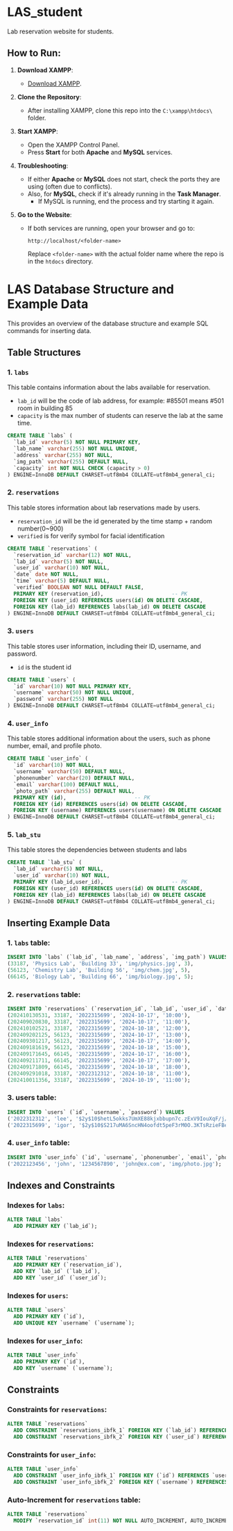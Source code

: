 # LAS_student
Lab reservation website for students.

## How to Run:
1. **Download XAMPP**:  
   - [Download XAMPP](https://www.apachefriends.org/).
   
2. **Clone the Repository**:  
   - After installing XAMPP, clone this repo into the `C:\xampp\htdocs\` folder.

3. **Start XAMPP**:
   - Open the XAMPP Control Panel.
   - Press **Start** for both **Apache** and **MySQL** services.

4. **Troubleshooting**:
   - If either **Apache** or **MySQL** does not start, check the ports they are using (often due to conflicts).
   - Also, for **MySQL**, check if it's already running in the **Task Manager**.
     - If MySQL is running, end the process and try starting it again.

5. **Go to the Website**:
   - If both services are running, open your browser and go to:
     ```
     http://localhost/<folder-name>
     ```
     Replace `<folder-name>` with the actual folder name where the repo is in the `htdocs` directory.



# LAS Database Structure and Example Data

This provides an overview of the database structure and example SQL commands for inserting data.

## Table Structures

### 1. `labs`
This table contains information about the labs available for reservation.
* ``lab_id`` will be the code of lab address, for example: #85501 means #501 room in building 85
* ``capacity`` is the max number of students can reserve the lab at the same time.
```sql
CREATE TABLE `labs` (
  `lab_id` varchar(5) NOT NULL PRIMARY KEY,
  `lab_name` varchar(255) NOT NULL UNIQUE,
  `address` varchar(255) NOT NULL,
  `img_path` varchar(255) DEFAULT NULL,
  `capacity` int NOT NULL CHECK (capacity > 0)
) ENGINE=InnoDB DEFAULT CHARSET=utf8mb4 COLLATE=utf8mb4_general_ci;
```

### 2. `reservations`
This table stores information about lab reservations made by users.
* ``reservation_id`` will be the id generated by the time stamp + random number(0~900)
* ``verified`` is for verify symbol for facial identification
```sql
CREATE TABLE `reservations` (
  `reservation_id` varchar(12) NOT NULL,
  `lab_id` varchar(5) NOT NULL,
  `user_id` varchar(10) NOT NULL,
  `date` date NOT NULL,
  `time` varchar(5) DEFAULT NULL,
  `verified` BOOLEAN NOT NULL DEFAULT FALSE,
  PRIMARY KEY (reservation_id),         			 -- PK
  FOREIGN KEY (user_id) REFERENCES users(id) ON DELETE CASCADE,  
  FOREIGN KEY (lab_id) REFERENCES labs(lab_id) ON DELETE CASCADE
) ENGINE=InnoDB DEFAULT CHARSET=utf8mb4 COLLATE=utf8mb4_general_ci;
```

### 3. `users`
This table stores user information, including their ID, username, and password.
* ``id`` is the student id
```sql
CREATE TABLE `users` (
  `id` varchar(10) NOT NULL PRIMARY KEY,
  `username` varchar(50) NOT NULL UNIQUE,
  `password` varchar(255) NOT NULL
) ENGINE=InnoDB DEFAULT CHARSET=utf8mb4 COLLATE=utf8mb4_general_ci;
```

### 4. `user_info`
This table stores additional information about the users, such as phone number, email, and profile photo.
```sql
CREATE TABLE `user_info` (
  `id` varchar(10) NOT NULL,
  `username` varchar(50) DEFAULT NULL,
  `phonenumber` varchar(20) DEFAULT NULL,
  `email` varchar(100) DEFAULT NULL,
  `photo_path` varchar(255) DEFAULT NULL,
  PRIMARY KEY (id),         			 -- PK
  FOREIGN KEY (id) REFERENCES users(id) ON DELETE CASCADE,  
  FOREIGN KEY (username) REFERENCES users(username) ON DELETE CASCADE
) ENGINE=InnoDB DEFAULT CHARSET=utf8mb4 COLLATE=utf8mb4_general_ci;
```

### 5. `lab_stu`
This table stores the dependencies between students and labs
```sql
CREATE TABLE `lab_stu` (
  `lab_id` varchar(5) NOT NULL,
  `user_id` varchar(10) NOT NULL,
  PRIMARY KEY (lab_id,user_id),         			 -- PK
  FOREIGN KEY (user_id) REFERENCES users(id) ON DELETE CASCADE,  
  FOREIGN KEY (lab_id) REFERENCES labs(lab_id) ON DELETE CASCADE
) ENGINE=InnoDB DEFAULT CHARSET=utf8mb4 COLLATE=utf8mb4_general_ci;
```

## Inserting Example Data

### 1. `labs` table:
```sql
INSERT INTO `labs` (`lab_id`, `lab_name`, `address`, `img_path`) VALUES
(33187, 'Physics Lab', 'Building 33', 'img/physics.jpg', 3),
(56123, 'Chemistry Lab', 'Building 56', 'img/chem.jpg', 5),
(66145, 'Biology Lab', 'Building 66', 'img/biology.jpg', 5);
```

### 2. `reservations` table:
```sql
INSERT INTO `reservations` (`reservation_id`, `lab_id`, `user_id`, `date`, `time`) VALUES
(202410130531, 33187, '2022315699', '2024-10-17', '10:00'),
(202409020830, 33187, '2022315699', '2024-10-17', '11:00'),
(202410102521, 33187, '2022315699', '2024-10-18', '12:00'),
(202409202125, 56123, '2022315699', '2024-10-17', '13:00'),
(202409301217, 56123, '2022315699', '2024-10-17', '14:00'),
(202409181619, 56123, '2022315699', '2024-10-18', '15:00'),
(202409171645, 66145, '2022315699', '2024-10-17', '16:00'),
(202409211711, 66145, '2022315699', '2024-10-17', '17:00'),
(202409171809, 66145, '2022315699', '2024-10-18', '18:00'),
(202409291018, 33187, '2022312312', '2024-10-18', '11:00'),
(202410011356, 33187, '2022315699', '2024-10-19', '11:00');
```

### 3. users table:
```sql
INSERT INTO `users` (`id`, `username`, `password`) VALUES
('2022312312', 'lee', '$2y$10$hetL5okks7UmXE88kjxbbupn7c.zExV9IouXqF/j/ABLrwqrzEwpy'),
('2022315699', 'igor', '$2y$10$S217uMA6SncHN4oofdt5peF3rM0O.3KTsRzieFBePPXVL335X2W7K');
```

### 4. `user_info` table:
```sql
INSERT INTO `user_info` (`id`, `username`, `phonenumber`, `email`, `photo_path`) VALUES
('2022123456', 'john', '1234567890', 'john@ex.com', 'img/photo.jpg');
```

## Indexes and Constraints


### Indexes for `labs`:
```sql
ALTER TABLE `labs`
  ADD PRIMARY KEY (`lab_id`);
```
### Indexes for `reservations`:
```sql
ALTER TABLE `reservations`
  ADD PRIMARY KEY (`reservation_id`),
  ADD KEY `lab_id` (`lab_id`),
  ADD KEY `user_id` (`user_id`);
```
### Indexes for `users`:
```sql
ALTER TABLE `users`
  ADD PRIMARY KEY (`id`),
  ADD UNIQUE KEY `username` (`username`);
```
### Indexes for `user_info`:
```sql
ALTER TABLE `user_info`
  ADD PRIMARY KEY (`id`),
  ADD KEY `username` (`username`);
```

## Constraints
### Constraints for `reservations`:
```sql
ALTER TABLE `reservations`
  ADD CONSTRAINT `reservations_ibfk_1` FOREIGN KEY (`lab_id`) REFERENCES `labs` (`lab_id`) ON DELETE CASCADE,
  ADD CONSTRAINT `reservations_ibfk_2` FOREIGN KEY (`user_id`) REFERENCES `users` (`id`) ON DELETE CASCADE;
```
### Constraints for `user_info`:
```sql
ALTER TABLE `user_info`
  ADD CONSTRAINT `user_info_ibfk_1` FOREIGN KEY (`id`) REFERENCES `users` (`id`) ON DELETE CASCADE,
  ADD CONSTRAINT `user_info_ibfk_2` FOREIGN KEY (`username`) REFERENCES `users` (`username`) ON DELETE CASCADE;
```
### Auto-Increment for `reservations` table:
```sql
ALTER TABLE `reservations`
  MODIFY `reservation_id` int(11) NOT NULL AUTO_INCREMENT, AUTO_INCREMENT=24;
```


